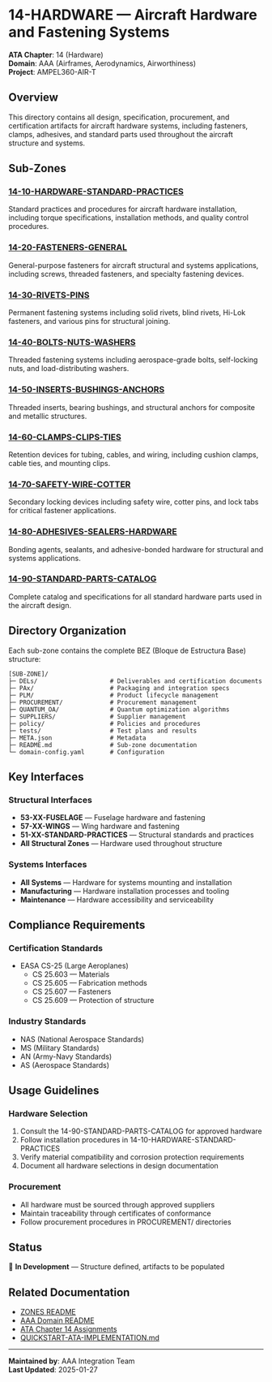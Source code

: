 # 14-HARDWARE — Aircraft Hardware and Fastening Systems

**ATA Chapter**: 14 (Hardware)  
**Domain**: AAA (Airframes, Aerodynamics, Airworthiness)  
**Project**: AMPEL360-AIR-T

## Overview

This directory contains all design, specification, procurement, and certification artifacts for aircraft hardware systems, including fasteners, clamps, adhesives, and standard parts used throughout the aircraft structure and systems.

## Sub-Zones

### [14-10-HARDWARE-STANDARD-PRACTICES](./14-10-HARDWARE-STANDARD-PRACTICES/)
Standard practices and procedures for aircraft hardware installation, including torque specifications, installation methods, and quality control procedures.

### [14-20-FASTENERS-GENERAL](./14-20-FASTENERS-GENERAL/)
General-purpose fasteners for aircraft structural and systems applications, including screws, threaded fasteners, and specialty fastening devices.

### [14-30-RIVETS-PINS](./14-30-RIVETS-PINS/)
Permanent fastening systems including solid rivets, blind rivets, Hi-Lok fasteners, and various pins for structural joining.

### [14-40-BOLTS-NUTS-WASHERS](./14-40-BOLTS-NUTS-WASHERS/)
Threaded fastening systems including aerospace-grade bolts, self-locking nuts, and load-distributing washers.

### [14-50-INSERTS-BUSHINGS-ANCHORS](./14-50-INSERTS-BUSHINGS-ANCHORS/)
Threaded inserts, bearing bushings, and structural anchors for composite and metallic structures.

### [14-60-CLAMPS-CLIPS-TIES](./14-60-CLAMPS-CLIPS-TIES/)
Retention devices for tubing, cables, and wiring, including cushion clamps, cable ties, and mounting clips.

### [14-70-SAFETY-WIRE-COTTER](./14-70-SAFETY-WIRE-COTTER/)
Secondary locking devices including safety wire, cotter pins, and lock tabs for critical fastener applications.

### [14-80-ADHESIVES-SEALERS-HARDWARE](./14-80-ADHESIVES-SEALERS-HARDWARE/)
Bonding agents, sealants, and adhesive-bonded hardware for structural and systems applications.

### [14-90-STANDARD-PARTS-CATALOG](./14-90-STANDARD-PARTS-CATALOG/)
Complete catalog and specifications for all standard hardware parts used in the aircraft design.

## Directory Organization

Each sub-zone contains the complete BEZ (Bloque de Estructura Base) structure:

```
[SUB-ZONE]/
├─ DELs/                    # Deliverables and certification documents
├─ PAx/                     # Packaging and integration specs
├─ PLM/                     # Product lifecycle management
├─ PROCUREMENT/             # Procurement management
├─ QUANTUM_OA/              # Quantum optimization algorithms
├─ SUPPLIERS/               # Supplier management
├─ policy/                  # Policies and procedures
├─ tests/                   # Test plans and results
├─ META.json                # Metadata
├─ README.md                # Sub-zone documentation
└─ domain-config.yaml       # Configuration
```

## Key Interfaces

### Structural Interfaces
- **53-XX-FUSELAGE** — Fuselage hardware and fastening
- **57-XX-WINGS** — Wing hardware and fastening
- **51-XX-STANDARD-PRACTICES** — Structural standards and practices
- **All Structural Zones** — Hardware used throughout structure

### Systems Interfaces
- **All Systems** — Hardware for systems mounting and installation
- **Manufacturing** — Hardware installation processes and tooling
- **Maintenance** — Hardware accessibility and serviceability

## Compliance Requirements

### Certification Standards
- EASA CS-25 (Large Aeroplanes)
  - CS 25.603 — Materials
  - CS 25.605 — Fabrication methods
  - CS 25.607 — Fasteners
  - CS 25.609 — Protection of structure

### Industry Standards
- NAS (National Aerospace Standards)
- MS (Military Standards)
- AN (Army-Navy Standards)
- AS (Aerospace Standards)

## Usage Guidelines

### Hardware Selection
1. Consult the 14-90-STANDARD-PARTS-CATALOG for approved hardware
2. Follow installation procedures in 14-10-HARDWARE-STANDARD-PRACTICES
3. Verify material compatibility and corrosion protection requirements
4. Document all hardware selections in design documentation

### Procurement
- All hardware must be sourced through approved suppliers
- Maintain traceability through certificates of conformance
- Follow procurement procedures in PROCUREMENT/ directories

## Status

🚧 **In Development** — Structure defined, artifacts to be populated

## Related Documentation

- [ZONES README](../README.md)
- [AAA Domain README](../../README.md)
- [ATA Chapter 14 Assignments](../../../../1-DIMENSIONS/CANONICAL-TAXONOMY/ata-chapters.csv)
- [QUICKSTART-ATA-IMPLEMENTATION.md](../../QUICKSTART-ATA-IMPLEMENTATION.md)

---

**Maintained by**: AAA Integration Team  
**Last Updated**: 2025-01-27
